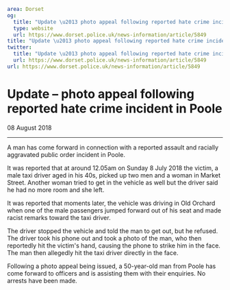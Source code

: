 ```yaml
area: Dorset
og:
  title: "Update \u2013 photo appeal following reported hate crime incident in Poole"
  type: website
  url: https://www.dorset.police.uk/news-information/article/5849
title: "Update \u2013 photo appeal following reported hate crime incident in Poole |"
twitter:
  title: "Update \u2013 photo appeal following reported hate crime incident in Poole"
  url: https://www.dorset.police.uk/news-information/article/5849
url: https://www.dorset.police.uk/news-information/article/5849
```

# Update – photo appeal following reported hate crime incident in Poole

08 August 2018

* * *

A man has come forward in connection with a reported assault and racially aggravated public order incident in Poole.

It was reported that at around 12.05am on Sunday 8 July 2018 the victim, a male taxi driver aged in his 40s, picked up two men and a woman in Market Street. Another woman tried to get in the vehicle as well but the driver said he had no more room and she left.

It was reported that moments later, the vehicle was driving in Old Orchard when one of the male passengers jumped forward out of his seat and made racist remarks toward the taxi driver.

The driver stopped the vehicle and told the man to get out, but he refused. The driver took his phone out and took a photo of the man, who then reportedly hit the victim's hand, causing the phone to strike him in the face. The man then allegedly hit the taxi driver directly in the face.

Following a photo appeal being issued, a 50-year-old man from Poole has come forward to officers and is assisting them with their enquiries. No arrests have been made.
